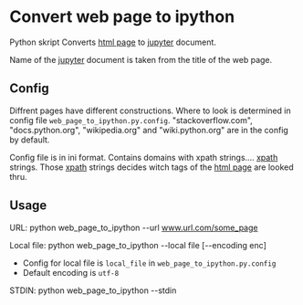 Convert web page to ipython
===========================

Python skript
Converts [html page](http://www.w3schools.com/html/) to [jupyter](http://jupyter.org/) document.

Name of the [jupyter](http://jupyter.org/) document is taken from the title of the web page.

Config
------

Diffrent pages have different constructions. Where to look is determined in config file `web_page_to_ipython.py.config`.
"stackoverflow.com", "docs.python.org", "wikipedia.org" and "wiki.python.org" are in the config by default.

Config file is in ini format. Contains domains with xpath strings....
[xpath](http://www.w3schools.com/xml/xpath_intro.asp) strings.
Those [xpath](http://www.w3schools.com/xml/xpath_intro.asp) strings decides witch tags of the [html page](http://www.w3schools.com/html/) are looked thru.

Usage
-----

URL: python web_page_to_ipython --url www.url.com/some_page

Local file: python web_page_to_ipython --local file [--encoding enc]
* Config for local file is `local_file` in `web_page_to_ipython.py.config`
* Default encoding is `utf-8`

STDIN: python web_page_to_ipython --stdin